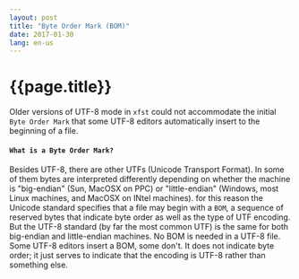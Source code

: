 ```yaml
---
layout: post
title: "Byte Order Mark (BOM)"
date: 2017-01-30
lang: en-us
---
```


# {{page.title}}

Older versions of UTF-8 mode in `xfst` could not accommodate the initial `Byte Order Mark` that some UTF-8 editors automatically insert to the beginning of a file.

#### `What is a Byte Order Mark?`

Besides UTF-8, there are other UTFs (Unicode Transport Format). In some of them bytes are interpreted differently depending on whether the machine is "big-endian" (Sun, MacOSX on PPC) or "little-endian" (Windows, most Linux machines, and MacOSX on INtel machines). for this reason the Unicode standard specifies that a file may begin with a `BOM`, a sequence of reserved bytes that indicate byte order as well as the type of UTF encoding. But the UTF-8 standard (by far the most common UTF) is the same for both big-endian and little-endian machines. No BOM is needed in a UTF-8 file. Some UTF-8 editors insert a BOM, some don't. It does not indicate byte order; it just serves to indicate that the encoding is UTF-8 rather than something else.

